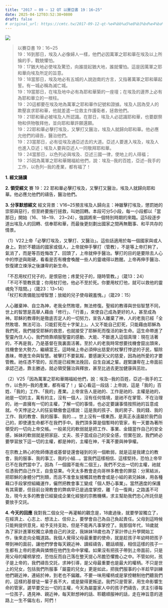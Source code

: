 ```yaml
---
title: "2017 – 09 – 12 QT 以賽亞書 19：16~25"
date: 2025-04-12T03:52:38+0800
draft: false
# original_url: https://cmtc.tw/2017-09-12-qt-%e4%bb%a5%e8%b3%bd%e4%ba%9e%e6%9b%b8-19%ef%bc%9a1625
---
```


![](/images/qt.jpg)
> 以賽亞書 19：16\~25  
> 19：16到那日，埃及人必像婦人一樣，他們必因萬軍之耶和華在埃及以上所掄的手，戰兢懼怕。  
> 19：17猶大地必使埃及驚恐，向誰提起猶大地，誰就懼怕。這是因萬軍之耶和華向埃及所定的旨意。  
> 19：18當那日，埃及地必有五城的人說迦南的方言，又指著萬軍之耶和華起誓。有一城必稱為滅亡城。  
> 19：19當那日，在埃及地中必有為耶和華築的一座壇；在埃及的邊界上必有為耶和華立的一根柱。  
> 19：20這都要在埃及地為萬軍之耶和華作記號和證據。埃及人因為受人的欺壓哀求耶和華，他就差遣一位救主作護衛者，拯救他們。  
> 19：21耶和華必被埃及人所認識。在那日，埃及人必認識耶和華，也要獻祭物和供物敬拜他，並向耶和華許願還願。  
> 19：22耶和華必擊打埃及，又擊打又醫治，埃及人就歸向耶和華。他必應允他們的禱告，醫治他們。  
> 19：23當那日，必有從埃及通亞述去的大道。亞述人要進入埃及，埃及人也進入亞述；埃及人要與亞述人一同敬拜耶和華。  
> 19：24當那日，以色列必與埃及、亞述三國一律，使地上的人得福；  
> 19：25因為萬軍之耶和華賜福給他們，說：埃及─我的百姓，亞述─我手的工作，以色列─我的產業，都有福了！

**1. 經文誦讀**

**2. 領受經文**
賽 19：22 耶和華必擊打埃及，又擊打又醫治，埃及人就歸向耶和華。他必應允他們的禱告，醫治他們。

**3. 分享默想經文**
經文背景：V16\~25預言埃及人歸向主：神雖擊打埃及，懲罰她的崇邪與惡行，但至終要施行拯救，叫她回轉。本段可分5小段，每一小段都以「當那日」開始（16、 18\~19、 23\~24），強調將來一個特別時期的來臨。這5段逐步道出埃及人的回轉、信奉耶和華，而最後更刻劃出國家之間再無戰事、和平共存的情景。

（1）V22上帝「必擊打埃及，又擊打、又醫治」。這些話適用於每一個國家與或人身上。對於不聽話的國家或個人，上帝就伸手擊打（管教），不是等上帝打夠了，氣消了，而是等百姓悔改了、回頭了，上帝就伸手醫治。擊打的目的是要除去人心中的悖逆與剛硬，看看是否有機會喚醒一些人的靈魂得以甦醒。上帝再伸手醫治、恢復建立煉淨之後謙卑的新生命。

「不忍用杖打兒子的，是恨惡他；疼愛兒子的，隨時管教。」（箴13：24）  
「不可不管教孩童；你用杖打他，他必不至於死。你要用杖打他，就可以救他的靈魂免下陰間。」（箴23：13\~14）  
「杖打和責備能加增智慧；放縱的兒子使母親羞愧。」（箴29：15）

人心離棄神、自立為神，老我全然敗壞，無法修復。聖經的教導與世俗智慧不同，世上的智慧是高舉人藉由「修行」、「行善」，來使自己成為更好的人，甚至成為神。耶穌的教導則是徹底否定人的一切努力，宣告人離棄了神，人的老我已經「全然敗壞、無法可治、只能釘死在十字架上」。人又不能自己釘死，只能藉由耶穌為我們死，我們接受耶穌的救恩，也就接受了耶穌死而復活的新生命。這生命帶進了聖靈內住人心，我們倚靠順服聖靈的感動、大能、不斷進入這個真理：現在活著的，不再是我，乃是基督在我裏面活著。至於人的老我時常想要找機會竄出頭來，找機會坐大勢力，繼續當王。這時候上帝必須伸出慈愛的杖擊打悖逆的子民，驅除愚昧，帶進生命與智慧。被擊打不要氣餒，要感謝天父的慈愛，因為祂所愛的才要管教。祂任憑不管的，反而是已經無法挽回，自生自滅之輩。趕緊謙卑在上帝面前承認己過，靠主勝過，就必領受醫治與釋放，甚至比過去更加健康與茁壯。

（2）V25「因為萬軍之耶和華賜福給他們，說：埃及─我的百姓，亞述─我手的工作，以色列─我的產業，都有福了！」留心看這一段話：上帝說，這是「我的」百姓、「我的」工作、「我的」產業。上帝宣告人是祂的、工作是祂的、主權是祂的，祂是一切的主，萬有的主，沒有一個人，沒有任何情境，是祂不在掌管、不在治理的，祂一直擁有一切的主權，了解一切的事情，也必定要讓事情按照祂的旨意成就。今天悖逆之人的狂妄驕傲會這樣說：這是我的孩子、我的房子、我的錢、我的工作、我的教會、我的服事、我的…。世上沒有一樣東西，是真正永遠屬於我們自己的，即使連生命都不在我們手中。我們頂多算是個暫時的管家，有一天要為著所領受的一切向上帝交帳。一般弟兄的軟弱就是把工作、事業、金錢當作自己的安全感，姊妹的軟弱就是把家庭、丈夫、孩子當成自己的安全感，但實在說，我們終必要學習放下這一切的主權，都是神的，主權在神，千萬不要與神爭權。

在宗教上熱心的牧師傳道或基督徒還會碰到的另一個軟弱，就是這是我建立的教會，我的服事、我的事工、我的小組…。當我們這樣相信、這樣堅持，恐怕上帝早已不在我們當中了。因為「一個國不能有二個王」，我們不交出一切的主權，祂就任憑我們自己作王，自食惡果。今天太多教會走向哥林多教會的罪惡：分黨結派，把耶穌的身體分門別類，而且不准會友接觸其他教會或是小組的弟兄姊妹，用各種藉口手段掌控組織運作，儼然把教會事工變成「個人野心事業」。當然適度的保護有其需要，但目前台灣教會的弊病早已是過度掌控，離「合一復興」之路遙不可及，現今太多的教會已經變成企業化經營的宗教機構，求主幫助我們忠心所託但是要放手交託。

**4. 今天的回應**
我對我二個女兒一再灌輸的觀念是，18歲過後，就要學習獨立了，在經濟上、心志上、想法上、信仰上，要學會自己為自己負起責任。父母到這時候只能夠提供意見，給予支持支助，但是不能再凡事掌控了。我那個年代，18歲就為了家計進軍校獨立承擔自己的決定，我妹妹18歲也為了家計停止升學開始工作，後來走向全職道路。我個人覺得父母最重要的使命，就是趁孩子年幼時把孩子帶到神的面前，讓他們學會每天親近神、讀經禱告，聽話順服，相信這樣的孩子一生都有上帝的恩典與憐憫在他們生命中掌權。如果沒有把孩子帶到上帝面前，只是用父母的權柄掌控，恐怕反而自己落在整天提心吊膽恐懼擔心之中。不管如何，孩子是上帝的，我們禱告交託，求神引導，是父母最重要也是最大的權柄。不只是世上的兒女，包括我們所服事「屬靈的兒女」更是如此，把我們服事的小羊趁早訓練他們親近神，連結於神，到老也不偏離。不要一味用權柄或是掌控轄制他們聽我們的，這樣的基督徒一輩子長不大，或是變得更叛逆。我們只是管家，用生命影響生命的管家，遲早要交出一切的主權，今天為屬靈家人中的孩子們禱告，求主引導每一位孩子，遇見神、親近神，每天默想神的話、聆聽順服神的話，走在神旨意的道路上一生不偏左右，阿們！
